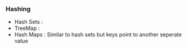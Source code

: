 

### Hashing

- Hash Sets :
- TreeMap :
- Hash Maps : Similar to  hash sets but keys point to another seperate value
